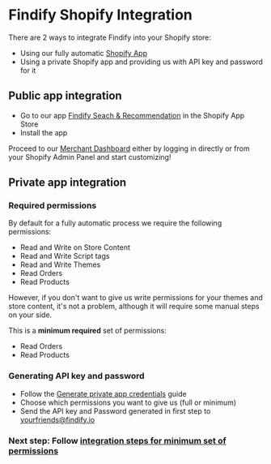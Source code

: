 # Findify Shopify Integration

There are 2 ways to integrate Findify into your Shopify store: 
- Using our fully automatic <a href="https://apps.shopify.com/findify-search" target="_blank">Shopify App</a>
- Using a private Shopify app and providing us with API key and password for it

## Public app integration

- Go to our app <a href="https://apps.shopify.com/findify-search" target="_blank">Findify Seach & Recommendation</a> in the Shopify App Store
- Install the app

Proceed to our [Merchant Dashboard](https://dashboard.findify.io) either by logging in directly or from your Shopify Admin Panel and start customizing!

## Private app integration

### Required permissions

By default for a fully automatic process we require the following permissions:
- Read and Write on Store Content
- Read and Write Script tags
- Read and Write Themes
- Read Orders
- Read Products

However, if you don't want to give us write permissions for your themes and store content, it's not a problem, although it will require some manual steps on your side. 

This is a __minimum required__ set of permissions:

- Read Orders
- Read Products

### Generating API key and password

- Follow the [Generate private app credentials](https://help.shopify.com/api/guides/api-credentials#generate-private-app-credentials) guide 
- Choose which permissions you want to give us (full or minimum)
- Send the API key and Password generated in first step to yourfriends@findify.io

### Next step: Follow [integration steps for minimum set of permissions](onboarding/shopify/integration.md)